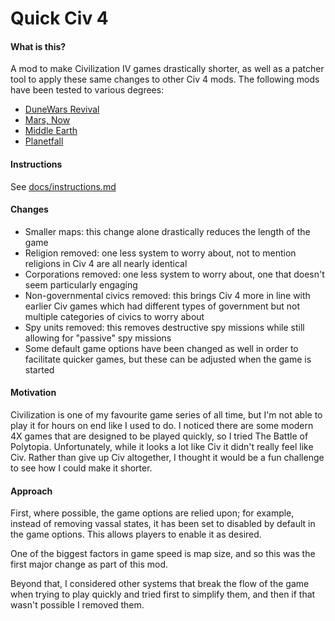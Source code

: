 # Quick Civ 4

#### What is this?

A mod to make Civilization IV games drastically shorter, as well as a patcher tool to apply these same changes to other Civ 4 mods. The following mods have been tested to various degrees:

- [DuneWars Revival](https://forums.civfanatics.com/resources/dune-wars-revival-villeneuve-inspired-patch.28465/)
- [Mars, Now](https://forums.civfanatics.com/threads/bts-mars-now.312246/)
- [Middle Earth](https://forums.civfanatics.com/resources/middle-earth-mod.22813/)
- [Planetfall](https://forums.civfanatics.com/threads/download-thread.253775/)

#### Instructions

See [docs/instructions.md](docs/instructions.md)

#### Changes

- Smaller maps: this change alone drastically reduces the length of the game
- Religion removed: one less system to worry about, not to mention religions in Civ 4 are all nearly identical
- Corporations removed: one less system to worry about, one that doesn't seem particularly engaging
- Non-governmental civics removed: this brings Civ 4 more in line with earlier Civ games which had different types of government but not multiple categories of civics to worry about
- Spy units removed: this removes destructive spy missions while still allowing for "passive" spy missions
- Some default game options have been changed as well in order to facilitate quicker games, but these can be adjusted when the game is started

#### Motivation

Civilization is one of my favourite game series of all time, but I'm not able to play it for hours on end like I used to do. I noticed there are some modern 4X games that are designed to be played quickly, so I tried The Battle of Polytopia. Unfortunately, while it looks a lot like Civ it didn't really feel like Civ. Rather than give up Civ altogether, I thought it would be a fun challenge to see how I could make it shorter.

#### Approach

First, where possible, the game options are relied upon; for example, instead of removing vassal states, it has been set to disabled by default in the game options. This allows players to enable it as desired.

One of the biggest factors in game speed is map size, and so this was the first major change as part of this mod.

Beyond that, I considered other systems that break the flow of the game when trying to play quickly and tried first to simplify them, and then if that wasn't possible I removed them.

